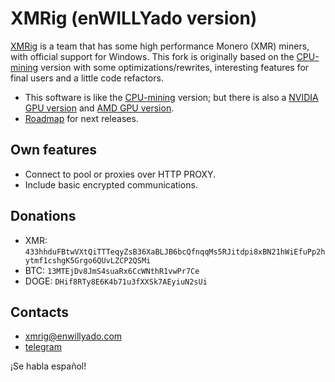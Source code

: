 # XMRig (enWILLYado version)
[XMRig](https://github.com/xmrig) is a team that has some high performance Monero (XMR) miners, with official support for Windows.
This fork is originally based on the [CPU-mining](https://github.com/xmrig/xmrig) version with some optimizations/rewrites, interesting features for final users and a little code refactors.

* This software is like the [CPU-mining](https://github.com/xmrig/xmrig) version; but there is also a [NVIDIA GPU version](https://github.com/xmrig/xmrig-nvidia) and [AMD GPU version]( https://github.com/xmrig/xmrig-amd).
* [Roadmap](https://github.com/xmrig/xmrig/issues/106) for next releases.

## Own features

* Connect to pool or proxies over HTTP PROXY.
* Include basic encrypted communications.

## Donations
* XMR: `433hhduFBtwVXtQiTTTeqyZsB36XaBLJB6bcQfnqqMs5RJitdpi8xBN21hWiEfuPp2hytmf1cshgK5Grgo6QUvLZCP2QSMi`
* BTC: `13MTEjDv8JmS4suaRx6CcWNthR1vwPr7Ce`
* DOGE: `DHif8RTy8E6K4b71u3fXXSk7AEyiuN2sUi`

## Contacts
* xmrig@enwillyado.com
* [telegram](https://telegram.me/enWILLYado)

¡Se habla español!
